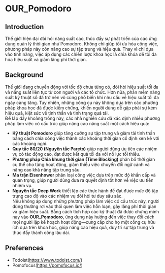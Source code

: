 # OUR_Pomodoro

## Introduction
Thế giới hiện đại đòi hỏi năng suất cao, thúc đẩy sự phát triển của các ứng dụng quản lý thời gian như Pomodoro. Không chỉ giúp tối ưu hóa công việc, phương pháp này còn nâng cao sự tập trung và hiệu quả. Thay vì chỉ dựa vào tính năng, việc áp dụng các chiến lược khoa học là chìa khóa để tối đa hóa hiệu suất và giảm lãng phí thời gian.

## Background
Thế giới đang chuyển động với tốc độ chưa từng có, đòi hỏi hiệu suất tối đa và năng suất liên tục từ con người và các tổ chức. Hơn nữa, phần mềm năng suất kỹ thuật số đã trở nên vô cùng phổ biến khi nhu cầu về hiệu suất tối đa ngày càng tăng. Tuy nhiên, những công cụ này không dựa trên các phương pháp khoa học đã được kiểm chứng, khiến người dùng dễ gặp phải sự kém hiệu quả, kiệt sức về tinh thần và tình trạng quá tải.  
Để lấp đầy khoảng trống này, các nhà nghiên cứu đã xác định nhiều phương pháp làm việc có cấu trúc giúp nâng cao năng suất một cách hiệu quả:  
- **Kỹ thuật Pomodoro** giúp tăng cường sự tập trung và giảm tải tinh thần bằng cách chia công việc thành các khoảng thời gian cố định xen kẽ với các khoảng nghỉ.  
- **Quy tắc 80/20 (Nguyên tắc Pareto)** giúp người dùng ưu tiên các nhiệm vụ có tác động cao, đạt được kết quả tối đa với nỗ lực tối thiểu.  
- **Phương pháp Chia khung thời gian (Time Blocking)** phân bổ thời gian cụ thể cho từng hoạt động, giảm thiểu việc chuyển đổi ngữ cảnh và nâng cao khả năng tập trung sâu.  
- **Ma trận Eisenhower** phân loại công việc dựa trên mức độ khẩn cấp và quan trọng, giúp người dùng đưa ra quyết định tốt hơn về việc ưu tiên nhiệm vụ.  
- **Nguyên tắc Deep Work** thiết lập các thực hành để đạt được mức độ tập trung cao độ vào các nhiệm vụ đòi hỏi tư duy sâu sắc.  
Nếu không áp dụng những phương pháp làm việc có cấu trúc này, người dùng thường rơi vào thói quen làm việc hỗn loạn, gây lãng phí thời gian và giảm hiệu suất. Bằng cách tích hợp các kỹ thuật đã được chứng minh này vào **OUR_Pomodoro**, ứng dụng này hướng đến việc thay đổi cách mọi người lập kế hoạch hoạt động—cung cấp cho họ một công cụ hữu ích dựa trên khoa học, giúp nâng cao hiệu quả, duy trì sự tập trung và thúc đẩy thành công lâu dài.


## Preferences
- Todoist(https://www.todoist.com/)
- Pomofocus(https://pomofocus.io/)
